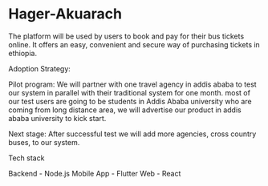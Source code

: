 # Hager-Akuarach

The platform will be used by users to book and pay for their bus tickets online. It offers an easy, convenient and secure way of purchasing tickets in ethiopia. 

Adoption Strategy:

  Pilot program:
    We will partner with one travel agency in addis ababa to test our system in parallel with their traditional system for one month. most of our test users are going to be students in Addis Ababa university who are coming from long distance area, we will advertise our product in addis ababa university to kick start.
    
  Next stage:
    After successful test we will add more agencies, cross country buses, to our system.
 
Tech stack

  Backend - Node.js
  Mobile App - Flutter
  Web - React
